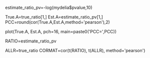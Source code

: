 
estimate_ratio_pv=-log(mydelia$pvalue,10)

True.A=true_ratio[1,]
Est.A=estimate_ratio_pv[1,]
PCC=round(cor(True.A,Est.A,method='pearson'),2)

plot(True.A, Est.A, pch=16, main=paste0('PCC=',PCC))

RATIO=estimate_ratio_pv

ALLR=true_ratio
CORMAT=cor(t(RATIO), t(ALLR), method='pearson')
